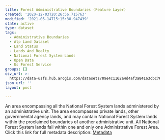 ```yaml
---
title: Forest Administrative Boundaries (Feature Layer)
created: '2020-12-03T20:26:56.715763'
modified: '2021-05-14T15:15:38.947439'
state: active
type: dataset
tags:
  - Administrative Boundaries
  - Alp Land Dataset
  - Land Status
  - Lands And Realty
  - National Forest System Lands
  - Open Data
  - Us Forest Service
groups: []
csv_url: >-
  https://data-usfs.hub.arcgis.com/datasets/09e4c1162a4d4af3a84163cbc76108c4_1.csv?outSR=%7B%22latestWkid%22%3A3857%2C%22wkid%22%3A102100%7D
json_url: ''
layout: post

---
```

An area encompassing all the National Forest System lands administered by an administrative unit. The area encompasses private lands, other governmental agency lands, and may contain National Forest System lands within the proclaimed boundaries of another administrative unit. All National Forest System lands fall within one and only one Administrative Forest Area. Click this link for full metadata description: <a href='https://data.fs.usda.gov/geodata/edw/edw_resources/meta/S_USA.AdministrativeForest.xml' rel='nofollow ugc' target='_blank'>Metadata</a>
